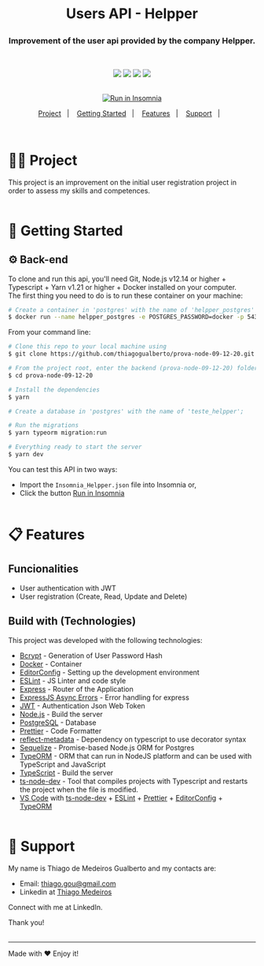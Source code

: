 <h1 align="center">
    <p>Users API - Helpper</p>
</h1>

<h3 align="center">
    <!-- Descrição do projeto  -->
    Improvement of the user api provided by the company Helpper.
</h3>

</br>

<div align="center">

[![](https://img.shields.io/badge/made%20by-ThiagoGualberto-%237159C1)](https://www.linkedin.com/in/thiagogualberto84/)
[![](https://img.shields.io/badge/node.js@lts-12.14.1-informational?logo=Node.JS)](https://github.com/nodejs/node/blob/master/doc/changelogs/CHANGELOG_V12.md#12.14.1)
![](https://img.shields.io/github/repo-size/thiagogualberto/prova-node-09-12-20.svg)
[![](https://img.shields.io/github/last-commit/thiagogualberto/prova-node-09-12-20.svg?color=red)](https://github.com/thiagogualberto/prova-node-09-12-20/commits/master)
</br></br>

<p id="insomniaButton" align="center">
    <a href="https://insomnia.rest/run/?label=User%20API%20-%20Helpper&uri=https%3A%2F%2Fgithub.com%2Fthiagogualberto%2Fprova-node-09-12-20%2Fblob%2Fmaster%2FInsomnia_Helpper.json" target="_blank"><img src="https://insomnia.rest/images/run.svg" alt="Run in Insomnia"></a>
</p>

<p align="center">
  <a href="#man_technologist-project">Project</a>&nbsp;&nbsp;&nbsp;|&nbsp;&nbsp;&nbsp;
  <a href="#rocket-getting-started">Getting Started</a>&nbsp;&nbsp;&nbsp;|&nbsp;&nbsp;&nbsp;
  <a href="#clipboard-features">Features</a>&nbsp;&nbsp;&nbsp;|&nbsp;&nbsp;&nbsp;
  <a href="#pushpin-support">Support</a>&nbsp;&nbsp;&nbsp;|&nbsp;&nbsp;&nbsp;
</p>
</div>
</br>

# :man_technologist: Project

This project is an improvement on the initial user registration project in order to assess my skills and competences.
</br></br>

# :rocket: Getting Started

## :gear: Back-end

To clone and run this api, you'll need Git, Node.js v12.14 or higher + Typescript + Yarn v1.21 or higher + Docker installed on your computer. </br>
The first thing you need to do is to run these container on your machine:</br>

```bash
# Create a container in 'postgres' with the name of 'helpper_postgres'
$ docker run --name helpper_postgres -e POSTGRES_PASSWORD=docker -p 5432:5432 -d postgres
```

From your command line:

```bash
# Clone this repo to your local machine using
$ git clone https://github.com/thiagogualberto/prova-node-09-12-20.git

# From the project root, enter the backend (prova-node-09-12-20) folder
$ cd prova-node-09-12-20

# Install the dependencies
$ yarn

# Create a database in 'postgres' with the name of 'teste_helpper';

# Run the migrations
$ yarn typeorm migration:run

# Everything ready to start the server
$ yarn dev
```

You can test this API in two ways:</br>
* Import the `Insomnia_Helpper.json` file into Insomnia or,
* Click the button [Run in Insomnia](#insomniaButton)
</br></br>

# :clipboard: Features

## Funcionalities
* User authentication with JWT
* User registration (Create, Read, Update and Delete)

## Build with (Technologies)

This project was developed with the following technologies:
* [Bcrypt](https://www.npmjs.com/package/bcrypt) - Generation of User Password Hash
* [Docker](https://www.docker.com/docker-community) - Container
* [EditorConfig](https://editorconfig.org/) - Setting up the development environment
* [ESLint](https://eslint.org/) - JS Linter and code style
* [Express](https://expressjs.com/pt-br/) - Router of the Application
* [ExpressJS Async Errors](https://www.npmjs.com/package/express-async-errors) - Error handling for express
* [JWT](https://jwt.io/) - Authentication Json Web Token
* [Node.js](https://nodejs.org/en/) - Build the server
* [PostgreSQL](https://www.postgresql.org/) - Database
* [Prettier](https://prettier.io/) - Code Formatter
* [reflect-metadata](https://www.npmjs.com/package/reflect-metadata) - Dependency on typescript to use decorator syntax
* [Sequelize](https://sequelize.org/) - Promise-based Node.js ORM for Postgres
* [TypeORM](https://typeorm.io/#/) - ORM that can run in NodeJS platform and can be used with TypeScript and JavaScript
* [TypeScript](https://www.typescriptlang.org/) - Build the server
* [ts-node-dev](https://www.npmjs.com/package/ts-node-dev) - Tool that compiles projects with Typescript and restarts the project when the file is modified.
* [VS Code](https://code.visualstudio.com/) with [ts-node-dev](https://www.npmjs.com/package/ts-node-dev) + [ESLint](https://eslint.org/) + [Prettier](https://prettier.io/) + [EditorConfig](https://editorconfig.org/) + [TypeORM](https://typeorm.io/#/)
</br></br>

# :pushpin: Support
My name is Thiago de Medeiros Gualberto and my contacts are:

* Email: <thiago.gou@gmail.com>
* Linkedin at [Thiago Medeiros](https://www.linkedin.com/in/thiagogualberto84/)

Connect with me at LinkedIn.

Thank you!
</br></br>

---
Made with ♥ Enjoy it!
